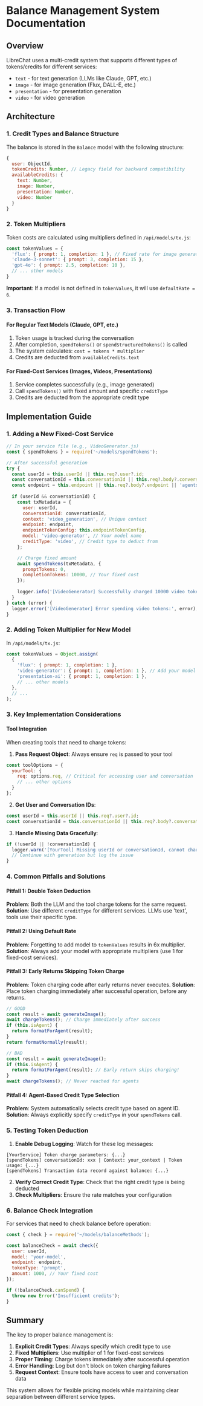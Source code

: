 # Balance Management System Documentation

## Overview
LibreChat uses a multi-credit system that supports different types of tokens/credits for different services:
- `text` - for text generation (LLMs like Claude, GPT, etc.)
- `image` - for image generation (Flux, DALL-E, etc.)
- `presentation` - for presentation generation
- `video` - for video generation

## Architecture

### 1. Credit Types and Balance Structure

The balance is stored in the `Balance` model with the following structure:
```javascript
{
  user: ObjectId,
  tokenCredits: Number, // Legacy field for backward compatibility
  availableCredits: {
    text: Number,
    image: Number,
    presentation: Number,
    video: Number
  }
}
```

### 2. Token Multipliers

Token costs are calculated using multipliers defined in `/api/models/tx.js`:

```javascript
const tokenValues = {
  'flux': { prompt: 1, completion: 1 }, // Fixed rate for image generation
  'claude-3-sonnet': { prompt: 3, completion: 15 },
  'gpt-4o': { prompt: 2.5, completion: 10 },
  // ... other models
}
```

**Important**: If a model is not defined in `tokenValues`, it will use `defaultRate = 6`.

### 3. Transaction Flow

#### For Regular Text Models (Claude, GPT, etc.)
1. Token usage is tracked during the conversation
2. After completion, `spendTokens()` or `spendStructuredTokens()` is called
3. The system calculates: `cost = tokens * multiplier`
4. Credits are deducted from `availableCredits.text`

#### For Fixed-Cost Services (Images, Videos, Presentations)
1. Service completes successfully (e.g., image generated)
2. Call `spendTokens()` with fixed amount and specific `creditType`
3. Credits are deducted from the appropriate credit type

## Implementation Guide

### 1. Adding a New Fixed-Cost Service

```javascript
// In your service file (e.g., VideoGenerator.js)
const { spendTokens } = require('~/models/spendTokens');

// After successful generation
try {
  const userId = this.userId || this.req?.user?.id;
  const conversationId = this.conversationId || this.req?.body?.conversationId;
  const endpoint = this.endpoint || this.req?.body?.endpoint || 'agents';
  
  if (userId && conversationId) {
    const txMetadata = {
      user: userId,
      conversationId: conversationId,
      context: 'video_generation', // Unique context
      endpoint: endpoint,
      endpointTokenConfig: this.endpointTokenConfig,
      model: 'video-generator', // Your model name
      creditType: 'video', // Credit type to deduct from
    };

    // Charge fixed amount
    await spendTokens(txMetadata, {
      promptTokens: 0,
      completionTokens: 10000, // Your fixed cost
    });
    
    logger.info('[VideoGenerator] Successfully charged 10000 video tokens');
  }
} catch (error) {
  logger.error('[VideoGenerator] Error spending video tokens:', error);
}
```

### 2. Adding Token Multiplier for New Model

In `/api/models/tx.js`:

```javascript
const tokenValues = Object.assign(
  {
    'flux': { prompt: 1, completion: 1 },
    'video-generator': { prompt: 1, completion: 1 }, // Add your model
    'presentation-ai': { prompt: 1, completion: 1 },
    // ... other models
  },
  // ...
);
```

### 3. Key Implementation Considerations

#### Tool Integration
When creating tools that need to charge tokens:

1. **Pass Request Object**: Always ensure `req` is passed to your tool
```javascript
const toolOptions = {
  yourTool: {
    req: options.req, // Critical for accessing user and conversation
    // ... other options
  }
};
```

2. **Get User and Conversation IDs**: 
```javascript
const userId = this.userId || this.req?.user?.id;
const conversationId = this.conversationId || this.req?.body?.conversationId;
```

3. **Handle Missing Data Gracefully**:
```javascript
if (!userId || !conversationId) {
  logger.warn('[YourTool] Missing userId or conversationId, cannot charge tokens');
  // Continue with generation but log the issue
}
```

### 4. Common Pitfalls and Solutions

#### Pitfall 1: Double Token Deduction
**Problem**: Both the LLM and the tool charge tokens for the same request.
**Solution**: Use different `creditType` for different services. LLMs use 'text', tools use their specific type.

#### Pitfall 2: Using Default Rate
**Problem**: Forgetting to add model to `tokenValues` results in 6x multiplier.
**Solution**: Always add your model with appropriate multipliers (use 1 for fixed-cost services).

#### Pitfall 3: Early Returns Skipping Token Charge
**Problem**: Token charging code after early returns never executes.
**Solution**: Place token charging immediately after successful operation, before any returns.

```javascript
// GOOD
const result = await generateImage();
await chargeTokens(); // Charge immediately after success
if (this.isAgent) {
  return formatForAgent(result);
}
return formatNormally(result);

// BAD
const result = await generateImage();
if (this.isAgent) {
  return formatForAgent(result); // Early return skips charging!
}
await chargeTokens(); // Never reached for agents
```

#### Pitfall 4: Agent-Based Credit Type Selection
**Problem**: System automatically selects credit type based on agent ID.
**Solution**: Always explicitly specify `creditType` in your `spendTokens` call.

### 5. Testing Token Deduction

1. **Enable Debug Logging**: Watch for these log messages:
```
[YourService] Token charge parameters: {...}
[spendTokens] conversationId: xxx | Context: your_context | Token usage: {...}
[spendTokens] Transaction data record against balance: {...}
```

2. **Verify Correct Credit Type**: Check that the right credit type is being deducted
3. **Check Multipliers**: Ensure the rate matches your configuration

### 6. Balance Check Integration

For services that need to check balance before operation:

```javascript
const { check } = require('~/models/balanceMethods');

const balanceCheck = await check({
  user: userId,
  model: 'your-model',
  endpoint: endpoint,
  tokenType: 'prompt',
  amount: 1000, // Your fixed cost
});

if (!balanceCheck.canSpend) {
  throw new Error('Insufficient credits');
}
```

## Summary

The key to proper balance management is:
1. **Explicit Credit Types**: Always specify which credit type to use
2. **Fixed Multipliers**: Use multiplier of 1 for fixed-cost services
3. **Proper Timing**: Charge tokens immediately after successful operation
4. **Error Handling**: Log but don't block on token charging failures
5. **Request Context**: Ensure tools have access to user and conversation data

This system allows for flexible pricing models while maintaining clear separation between different service types.